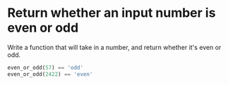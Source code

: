 # Return whether an input number is even or odd

Write a function that will take in a number, and return whether it's even or odd. 

```python
even_or_odd(57) == 'odd'
even_or_odd(2422) == 'even'
```
